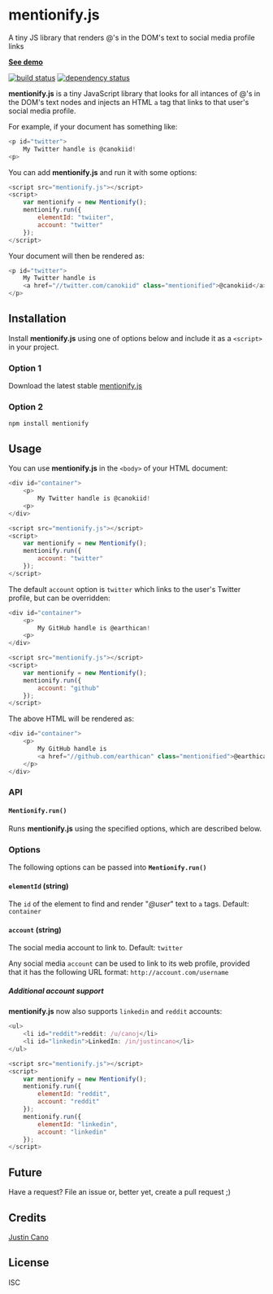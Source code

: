 # mentionify.js

A tiny JS library that renders @'s in the DOM's text to social media profile links

**[See demo](http://www.jcano.me/mentionify.js/)**

[![build status](https://secure.travis-ci.org/earthican/mentionify.js.svg)](http://travis-ci.org/earthican/mentionify.js)
[![dependency status](https://david-dm.org/earthican/mentionify.js.svg)](https://david-dm.org/earthican/mentionify.js)

**mentionify.js** is a tiny JavaScript library that looks for all intances of @'s in the DOM's text nodes and injects an HTML `a` tag that links to that user's social media profile.

For example, if your document has something like:

```javascript
<p id="twitter">
    My Twitter handle is @canokiid!
<p>
```

You can add **mentionify.js** and run it with some options:

```javascript
<script src="mentionify.js"></script>
<script>
    var mentionify = new Mentionify();
    mentionify.run({
        elementId: "twiiter",
        account: "twitter"
    });
</script>
```

Your document will then be rendered as:

```javascript
<p id="twitter">
    My Twitter handle is
    <a href="//twitter.com/canokiid" class="mentionified">@canokiid</a>!
</p>
```

## Installation

Install **mentionify.js** using one of options below and include it as a `<script>` in your project.

### Option 1

Download the latest stable [mentionify.js](https://github.com/earthican/mentionify/blob/v0.0.7/dist/mentionify.js)

### Option 2

`npm install mentionify`

## Usage

You can use **mentionify.js** in the `<body>` of your HTML document:

```javascript
<div id="container">
    <p>
        My Twitter handle is @canokiid!
    <p>
</div>

<script src="mentionify.js"></script>
<script>
    var mentionify = new Mentionify();
    mentionify.run({
        account: "twitter"
    });
</script>
```

The default `account` option is `twitter` which links to the user's Twitter profile, but can be overridden:

```javascript
<div id="container">
    <p>
        My GitHub handle is @earthican!
    <p>
</div>

<script src="mentionify.js"></script>
<script>
    var mentionify = new Mentionify();
    mentionify.run({
        account: "github"
    });
</script>
```

The above HTML will be rendered as:

```javascript
<div id="container">
    <p>
        My GitHub handle is
        <a href="//github.com/earthican" class="mentionified">@earthican</a>!
    </p>
</div>
```

### API

#### **`Mentionify.run()`**

Runs **mentionify.js** using the specified options, which are described below.

### Options

The following options can be passed into **`Mentionify.run()`**

#### **`elementId` (string)**

The `id` of the element to find and render "_@user_" text to `a` tags. Default: `container`

#### **`account` (string)**

The social media account to link to. Default: `twitter`

Any social media `account` can be used to link to its web profile, provided that it has the following URL format: `http://account.com/username`

##### Additional account support

**mentionify.js** now also supports `linkedin` and `reddit` accounts:

```javascript
<ul>
    <li id="reddit">reddit: /u/canoj</li>
    <li id="linkedin">LinkedIn: /in/justincano</li>
</ul>

<script src="mentionify.js"></script>
<script>
    var mentionify = new Mentionify();
    mentionify.run({
        elementId: "reddit",
        account: "reddit"
    });
    mentionify.run({
        elementId: "linkedin",
        account: "linkedin"
    });
</script>
```

## Future

Have a request? File an issue or, better yet, create a pull request ;)

## Credits
[Justin Cano](https://github.com/earthican/)

## License

ISC
